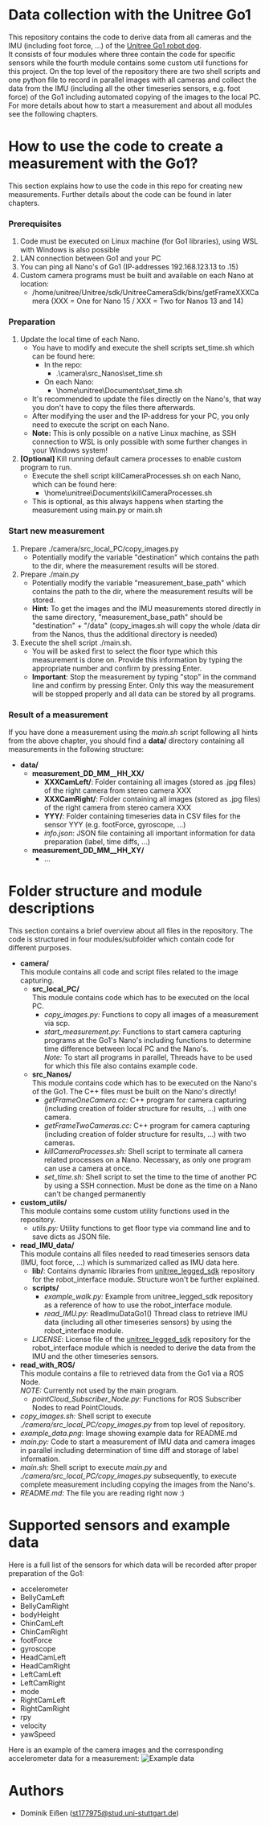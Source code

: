 # Data collection with the Unitree Go1
This repository contains the code to derive data from all cameras and the IMU (including foot force, ...) of the [Unitree Go1 robot dog](https://www.unitree.com/go1/). \
It consists of four modules where three contain the code for specific sensors while the fourth module contains some custom util functions for this project. On the top level of the repository there are two shell scripts and one python file to record in parallel images with all cameras and collect the data from the IMU (including all the other timeseries sensors, e.g. foot force) of the Go1 including automated copying of the images to the local PC. For more details about how to start a measurement and about all modules see the following chapters. 

# How to use the code to create a measurement with the Go1?
This section explains how to use the code in this repo for creating new measurements. Further details about the code can be found in later chapters.
### Prerequisites
1. Code must be executed on Linux machine (for Go1 libraries), using WSL with Windows is also possible
2. LAN connection between Go1 and your PC
3. You can ping all Nano's of Go1 (IP-addresses 192.168.123.13 to .15)
4. Custom camera programs must be built and available on each Nano at location:
    - /home/unitree/Unitree/sdk/UnitreeCameraSdk/bins/getFrameXXXCamera (XXX = One for Nano 15 / XXX = Two for Nanos 13 and 14)
### Preparation
1. Update the local time of each Nano. 
    - You have to modify and execute the shell scripts set_time.sh which can be found here:
        - In the repo:
            - .\camera\src_Nanos\set_time.sh
        - On each Nano:
            - \home\unitree\Documents\set_time.sh
    - It's recommended to update the files directly on the Nano's, that way you don't have to copy the files there afterwards.
    - After modifying the user and the IP-address for your PC, you only need to execute the script on each Nano.
    - **Note:** This is only possible on a native Linux machine, as SSH connection to WSL is only possible with some further changes in your Windows system!
2. **[Optional]** Kill running default camera processes to enable custom program to run.
    - Execute the shell script killCameraProcesses.sh on each Nano, which can be found here:
        - \home\unitree\Documents\killCameraProcesses.sh
    - This is optional, as this always happens when starting the measurement using main.py or main.sh
### Start new measurement
1. Prepare ./camera/src_local_PC/copy_images.py
    - Potentially modify the variable "destination" which contains the path to the dir, where the measurement results will be stored.
2. Prepare ./main.py
    - Potentially modify the variable "measurement_base_path" which contains the path to the dir, where the measurement results will be stored.
    - **Hint:** To get the images and the IMU measurements stored directly in the same directory, "measurement_base_path" should be "destination" + "/data" (copy_images.sh will copy the whole /data dir from the Nanos, thus the additional directory is needed)
3. Execute the shell script ./main.sh.
    - You will be asked first to select the floor type which this measurement is done on. Provide this information by typing the appropriate number and confirm by pressing Enter.
    - **Important**: Stop the measurement by typing "stop" in the command line and confirm by pressing Enter. Only this way the measurement will be stopped properly and all data can be stored by all programs.

### Result of a measurement
If you have done a measurement using the *main.sh* script following all hints from the above chapter, you should find a **data/** directory containing all measurements in the following structure:
- **data/**
    - **measurement_DD_MM__HH_XX/**
        - **XXXCamLeft/**: Folder containing all images (stored as .jpg files) of the right camera from stereo camera XXX
        - **XXXCamRight/**: Folder containing all images (stored as .jpg files) of the right camera from stereo camera XXX
        - **YYY/**: Folder containing timeseries data in CSV files for the sensor YYY (e.g. footForce, gyroscope, ...)
        - *info.json*: JSON file containing all important information for data preparation (label, time diffs, ...)
    - **measurement_DD_MM__HH_XY/**
        - ...

# Folder structure and module descriptions
This section contains a brief overview about all files in the repository. The code is structured in four modules/subfolder which contain code for different purposes.
- **camera/** \
This module contains all code and script files related to the image capturing.
    - **src_local_PC/** \
    This module contains code which has to be executed on the local PC.
        - *copy_images.py:* Functions to copy all images of a measurement via scp.
        - *start_measurement.py:* Functions to start camera capturing programs at the Go1's Nano's including functions to determine time difference between local PC and the Nano's. \
        *Note:* To start all programs in parallel, Threads have to be used for which this file also contains example code.
    - **src_Nanos/** \
    This module contains code which has to be executed on the Nano's of the Go1. The C++ files must be built on the Nano's directly!
        - *getFrameOneCamera.cc:* C++ program for camera capturing (including creation of folder structure for results, ...) with one camera.
        - *getFrameTwoCameras.cc:* C++ program for camera capturing (including creation of folder structure for results, ...) with two cameras.
        - *killCameraProcesses.sh:* Shell script to terminate all camera related processes on a Nano. Necessary, as only one program can use a camera at once.
        - *set_time.sh:* Shell script to set the time to the time of another PC by using a SSH connection. Must be done as the time on a Nano can't be changed permanently
- **custom_utils/** \
This module contains some custom utility functions used in the repository.
    - *utils.py:* Utility functions to get floor type via command line and to save dicts as JSON file.
- **read_IMU_data/** \
This module contains all files needed to read timeseries sensors data (IMU, foot force, ...) which is summarized called as IMU data here.
    - **lib/**: Contains dynamic libraries from [unitree_legged_sdk](https://github.com/unitreerobotics/unitree_legged_sdk) repository for the robot_interface module. Structure won't be further explained.
    - **scripts/**
        - *example_walk.py:* Example from unitree_legged_sdk repository as a reference of how to use the robot_interface module.
        - *read_IMU.py:* ReadImuDataGo1() Thread class to retrieve IMU data (including all other timeseries sensors) by using the robot_interface module.
    - *LICENSE*: License file of the [unitree_legged_sdk](https://github.com/unitreerobotics/unitree_legged_sdk) repository for the robot_interface module which is needed to derive the data from the IMU and the other timeseries sensors.
- **read_with_ROS/** \
This module contains a file to retrieved data from the Go1 via a ROS Node. \
*NOTE:* Currently not used by the main program.
    - *pointCloud_Subscriber_Node.py:* Functions for ROS Subscriber Nodes to read PointClouds.
- *copy_images.sh:* Shell script to execute *./camera/src_local_PC/copy_images.py* from top level of repository.
- *example_data.png*: Image showing example data for README.md
- *main.py:* Code to start a measurement of IMU data and camera images in parallel including determination of time diff and storage of label information.
- *main.sh:* Shell script to execute *main.py* and *./camera/src_local_PC/copy_images.py* subsequently, to execute complete measurement including copying the images from the Nano's.
- *README.md*: The file you are reading right now :)
# Supported sensors and example data
Here is a full list of the sensors for which data will be recorded after proper preparation of the Go1:
- accelerometer
- BellyCamLeft
- BellyCamRight
- bodyHeight
- ChinCamLeft
- ChinCamRight
- footForce
- gyroscope
- HeadCamLeft
- HeadCamRight
- LeftCamLeft
- LeftCamRight
- mode
- RightCamLeft
- RightCamRight
- rpy
- velocity
- yawSpeed

Here is an example of the camera images and the corresponding accelerometer data for a measurement:
![Example data](./example_data.png)


# Authors
- Dominik Eißen (st177975@stud.uni-stuttgart.de)